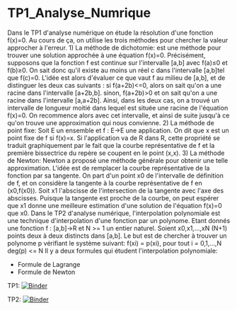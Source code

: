 # TP1_Analyse_Numrique
Dans le TP1 d'analyse numérique on étude la résolution d'une fonction f(x)=0. Au cours de ça, on utilise les trois méthodes pour chercher la valeur approcher à l'erreur.  1) La méthode de dichotomie: est une méthode pour trouver une solution approchée à une équation f(x)=0. Précisément, supposons que la fonction f est continue sur l'intervalle [a,b] avec f(a)≤0 et f(b)≥0. On sait donc qu'il existe au moins un réel c dans l'intervalle [a,b]tel que f(c)=0.   L'idée est alors d'évaluer ce que vaut f au milieu de [a,b], et de distinguer les deux cas suivants :  si f(a+2b)&lt;=0, alors on sait qu'on a une racine dans l'intervalle [a+2b,b].  sinon, f(a+2b)>0 et on sait qu'on a une racine dans l'intervalle [a,a+2b].  Ainsi, dans les deux cas, on a trouvé un intervalle de longueur moitié dans lequel est située une racine de l'équation f(x)=0. On recommence alors avec cet intervalle, et ainsi de suite jusqu'à ce qu'on trouve une approximation qui nous convienne.  2) La méthode de point fixe:   Soit E un ensemble et f : E->E une application. On dit que x est un point fixe de f si f(x)=x. Si l'application va de R dans R, cette propriété se traduit graphiquement par le fait que la courbe représentative de f et la première bissectrice du repère se coupent en le point (x,x).   3) La méthode de Newton:   Newton a proposé une méthode générale pour obtenir une telle approximation. L'idée est de remplacer la courbe représentative de la fonction par sa tangente. On part d'un point x0 de l'intervalle de définition de f, et on considère la tangente à la courbe représentative de f en (x0,f(x0)). Soit x1 l'abscisse de l'intersection de la tangente avec l'axe des abscisses. Puisque la tangente est proche de la courbe, on peut espérer que x1 donne une meilleure estimation d'une solution de l'équation f(x)=0 que x0.
Dans le TP2 d'analyse numérique, l'interpolation polynomiale est une technique d'interpolation d'une fonction par un polynome. Etant donnés une fonction f : [a,b]->R et N >= 1 un entier naturel. Soient x0,x1,...,xN (N+1) points deux à deux distincts dans [a,b]. Le but est de chercher à trouver un polynome p vérifiant le système suivant:
             f(xi) = p(xi), pour tout i = 0,1,...,N
             deg(p) <= N
Il y a deux formules qui étudent l'interpolation polynomiale:
* Formule de Lagrange
* Formule de Newton
             


TP1:
[![Binder](https://mybinder.org/badge_logo.svg)](https://mybinder.org/v2/gh/Gada98/TP1_AnalyseNum-rique/main?labpath=TP1.ipynb)


TP2:
[![Binder](https://mybinder.org/badge_logo.svg)](https://mybinder.org/v2/gh/Gada98/TP1_AnalyseNum-rique/main?labpath=TP2_analyse.ipynb)

